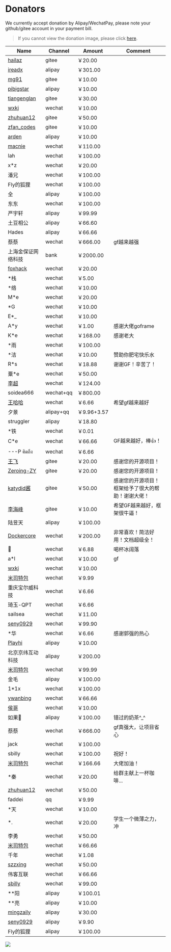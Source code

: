 # Donators

We currently accept donation by Alipay/WechatPay, please note your github/gitee account in your payment bill.

> If you cannot view the donation image, please click [here](https://goframe.org/images/donate.png).

| Name | Channel | Amount | Comment 
|---|---|--- | ---
|[hailaz](https://gitee.com/hailaz)|gitee|￥20.00 | 
|[ireadx](https://github.com/ireadx)|alipay|￥301.00 |
|[mg91](https://gitee.com/mg91)|gitee|￥10.00 |
|[pibigstar](https://github.com/pibigstar)|alipay|￥10.00 |
|[tiangenglan](https://gitee.com/tiangenglan)|gitee|￥30.00 |
|[wxkj](https://gitee.com/wxkj)|wechat|￥10.00 |
|[zhuhuan12](https://gitee.com/zhuhuan12)|gitee|￥50.00 |
|[zfan_codes](https://gitee.com/zfan_codes)|gitee|￥10.00 |
|[arden](https://github.com/arden)|alipay|￥10.00 |
|[macnie](https://www.macnie.com)|wechat|￥110.00 |
|lah|wechat|￥100.00 |
|x*z|wechat|￥20.00 |
|潘兄|wechat|￥100.00 |
|Fly的狐狸|wechat|￥100.00 |
|全|alipay|￥100.00 |
|东东|wechat|￥100.00 |
|严宇轩|alipay|￥99.99 |
|土豆相公|alipay|￥66.60 |
|Hades|alipay|￥66.66 |
|蔡蔡|wechat|￥666.00 | gf越来越强
|上海金保证网络科技|bank|￥2000.00 |
|[foxhack](https://github.com/foxhack)|wechat|￥20.00 |
|*栈|wechat|￥5.00 |
|*络|wechat|￥10.00|
|M*e|wechat|￥20.00|
|*G|wechat|￥10.00|
|E*_|wechat|￥10.00|
|A*y|wechat|￥1.00| 感谢大佬goframe
|K*e|wechat|￥168.00| 感谢老大
|*雨|wechat|￥100.00|
|*洁|wechat|￥10.00|赞助你肥宅快乐水
|R*s|wechat|￥18.88| 谢谢GF！辛苦了！
|粟*e|wechat|￥50.00|
|[李超](https://github.com/effortlee)|wechat|￥124.00| 
|soidea666|wechat+qq|￥800.00| 
|[王哈哈](https://gitee.com/develop1024)|wechat|￥6.66| 希望gf越来越好
|夕景|alipay+qq|￥9.96+3.57| 
|struggler|alipay|￥18.80| 
|*铁|wechat|￥0.01| 
|C*e|wechat|￥66.66| GF越来越好，棒👍！
|---P คิดถึง|wechat|￥6.66| 
|[王飞](https://gitee.com/wang_2018)|gitee|￥20.00| 感谢您的开源项目！
|[Zeroing-ZY](https://gitee.com/yunjieg)|gitee|￥20.00| 感谢您的开源项目！
|[katydid酱](https://gitee.com/katydid2005)|gitee|￥50.00| 感谢您的开源项目！框架给予了很大的帮助！谢谢大佬！
|[李海峰](https://gitee.com/dlhf)|gitee|￥10.00| 希望GF越来越好，框架很牛逼！
|陆昱天|alipay|￥100.00|
|[Dockercore](https://github.com/dockercore)|wechat|￥200.00| 非常喜欢！简洁好用！文档超级全！
|🚶|wechat|￥6.88| 喝杯冰阔落
|a*l|wechat|￥10.00| gf
|[wxkj](https://gitee.com/wxkj)|wechat|￥10.00| 
|[米司特包](https://github.com/misitebao)|wechat|￥9.99| 
|重庆宝尔威科技|wechat|￥6.66| 
|琦玉-QPT|wechat|￥6.66| 
|sailsea|wechat|￥11.00| 
|[seny0929](https://gitee.com/seny0929)|wechat|￥99.90| 
|*华|wechat|￥6.66| 感谢郭强的热心
|[Playhi](https://github.com/Playhi)|alipay|￥10.00| 
|北京京纬互动科技|alipay|￥200.00| 
|[米司特包](https://github.com/misitebao)|wechat|￥99.99| 
|金毛|alipay|￥100.00| 
|1*1x|wechat|￥100.00| 
|[ywanbing](https://github.com/ywanbing)|wechat|￥66.66| 
|[侯哥](http://www.macnie.com)|wechat|￥10.00| 
|如果🍋|alipay|￥100.00| 错过的奶茶^_^
|蔡蔡|wechat|￥666.00| gf真强大，让项目省心
|jack|wechat|￥100.00| 
|sbilly|wechat|￥100.00| 祝好！
|[米司特包](https://github.com/misitebao)|wechat|￥166.66| 大佬加油！
|*秦|wechat|￥20.00| 给群主献上一杯咖啡...
|[zhuhuan12](https://gitee.com/zhuhuan12)|wechat|￥50.00| 
|faddei|qq|￥9.99| 
|*天|wechat|￥10.00| 
|*.|wechat|￥20.00| 学生一个微薄之力，冲
|李勇|wechat|￥50.00| 
|[米司特包](https://github.com/misitebao)|wechat|￥66.66| 
|千年|wechat|￥1.08| 
|[szzxing](https://github.com/szzxing)|wechat|￥50.00| 
|伟客互联|wechat|￥66.66| 
|[sbilly](https://github.com/sbilly)|wechat|￥99.00| 
|**阳|alipay|￥100.01| 
|**亮|alipay|￥10.00| 
|[mingzaily](https://github.com/mingzaily)|alipay|￥30.00| 
|[seny0929](https://gitee.com/seny0929)|alipay|￥9.90| 
|Fly的狐狸|alipay|￥100.00| 


<img src="https://goframe.org/images/donate.png"/>

